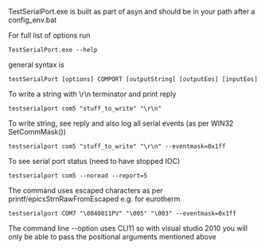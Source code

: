 TestSerialPort.exe is built as part of asyn and should be in your path after a config_env.bat

For full list of options run
```
TestSerialPort.exe --help
```
general syntax is
```
testSerialPort [options] COMPORT [outputString] [outputEos] [inputEos]
```
To write a string with \\r\\n terminator and print reply
```
testserialport com5 "stuff_to_write" "\r\n"
```
To write string, see reply and also log all serial events (as per WIN32 SetCommMask())
```
testserialport com5 "stuff_to_write" "\r\n" --eventmask=0x1ff
```
To see serial port status (need to have stopped IOC)
```
testserialport com5 --noread --report=5
```
The command uses escaped characters as per printf/epicsStrnRawFromEscaped e.g. for eurotherm
```
testserialport COM7 "\0040011PV" "\005" "\003" --eventmask=0x1ff
```
The command line --option uses CLI11 so with visual studio 2010 you will only be able to pass the positional arguments mentioned above